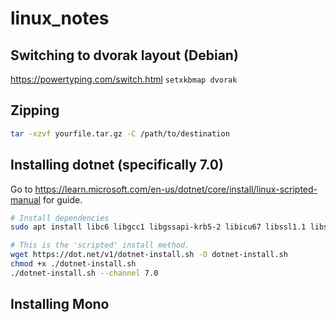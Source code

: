 # linux_notes

## Switching to dvorak layout (Debian)
https://powertyping.com/switch.html
`setxkbmap dvorak`

## Zipping

```bash
tar -xzvf yourfile.tar.gz -C /path/to/destination
```

## Installing dotnet (specifically 7.0)

Go to https://learn.microsoft.com/en-us/dotnet/core/install/linux-scripted-manual for guide.

```bash
# Install dependencies
sudo apt install libc6 libgcc1 libgssapi-krb5-2 libicu67 libssl1.1 libstdc++6 zlib1g

# This is the 'scripted' install method.
wget https://dot.net/v1/dotnet-install.sh -O dotnet-install.sh
chmod +x ./dotnet-install.sh
./dotnet-install.sh --channel 7.0
```

## Installing Mono

```bash

```
